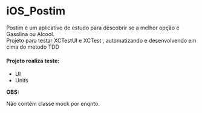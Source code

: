 # iOS_Postim
Postim é um aplicativo de estudo para descobrir se a melhor opção é Gasolina ou Alcool. <br />
Projeto para testar XCTestUI e XCTest , automatizando e desenvolvendo em cima do metodo TDD <br />

<h4>Projeto realiza teste:</h4>
<ul>
  <li>UI</li>
  <li>Units</li>
</ul>
<p><b> OBS:</b></p> Não contém classe mock por enqnto.
